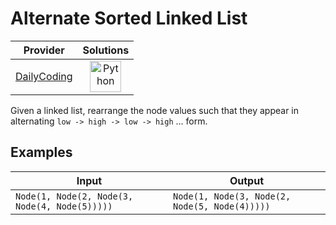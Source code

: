 # Alternate Sorted Linked List

<!-- INFO TABLE BEGIN -->

| Provider                                              | Solutions                                                                                                                                        |
| :---------------------------------------------------: | :----------------------------------------------------------------------------------------------------------------------------------------------: |
| [DailyCoding](../../../docs/providers/DailyCoding.md) | [<img src="https://res.cloudinary.com/rascaltwo/image/upload/v1631924087/python_xzdlti.svg" alt="Python" title="Python" width="50" />](solve.py) |

<!-- INFO TABLE END -->

Given a linked list, rearrange the node values such that they appear in alternating `low -> high -> low -> high` ... form.

## Examples

| Input                                         | Output                                        |
| --------------------------------------------- | --------------------------------------------- |
| `Node(1, Node(2, Node(3, Node(4, Node(5)))))` | `Node(1, Node(3, Node(2, Node(5, Node(4)))))` |
